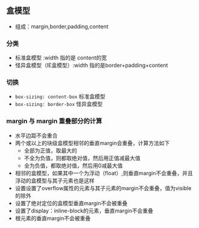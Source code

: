## 盒模型
- 组成：margin,border,padding,content
### 分类
- 标准盒模型 :width 指的是 content的宽
- 怪异盒模型（IE盒模型）:width 指的是border+padding+content

### 切换
- `box-sizing: content-box` 标准盒模型
- `box-sizing: border-box` 怪异盒模型

### margin 与 margin 重叠部分的计算
- 水平边距不会重合
- 两个或以上的块级盒模型相邻的垂直margin会重叠，计算方法如下
    - 全部为正值，取最大的
    - 不全为负值，则都取绝对值，然后用正值减最大值
    - 全为负值，都取绝对值，然后用0减最大值
- 相邻的盒模型，如果其中一个为浮动（float）,则垂直margin不会重叠，并且浮动的盒模型与其子元素也是这样
- 设置设置了overflow属性的元素与其子元素的margin不会重叠，值为visible的除外
- 设置了绝对定位的盒模型垂直margin不会被重叠
- 设置了display：inline-block的元素，垂直margin不会重叠
- 根元素的垂直margin不会被重叠
